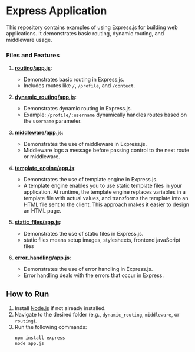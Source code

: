 # Express Application

This repository contains examples of using Express.js for building web applications. It demonstrates basic routing, dynamic routing, and middleware usage.


### Files and Features

1. **[routing/app.js](01routing/app.js)**:
   - Demonstrates basic routing in Express.js.
   - Includes routes like `/`, `/profile`, and `/contect`.


2. **[dynamic_routing/app.js](02dynamic_routing/app.js)**:
   - Demonstrates dynamic routing in Express.js.
   - Example: `/profile/:username` dynamically handles routes based on the `username` parameter.

3. **[middleware/app.js](03middleware/app.js)**:
   - Demonstrates the use of middleware in Express.js.
   - Middleware logs a message before passing control to the next route or middleware.
  
4. **[template_engine/app.js](04template_engine/app.js)**:
   - Demonstrates the use of template engine in Express.js.
   - A template engine enables you to use static template files in your application. At runtime, the template engine
     replaces variables in a template file with actual values, and transforms the template into an HTML file sent to 
     the client. This approach makes it easier to design an HTML page.

5. **[static_files/app.js](05static_files/app.js)**:
   - Demonstrates the use of static files in Express.js.
   - static files means setup images, stylesheets, frontend javaScript files
  
6. **[error_handling/app.js](06error_handling/app.js)**:
   - Demonstrates the use of error handling in Express.js.
   - Error handling deals with the errors that occur in Express.


## How to Run

1. Install [Node.js](https://nodejs.org/) if not already installed.
2. Navigate to the desired folder (e.g., `dynamic_routing`, `middleware`, or `routing`).
3. Run the following commands:
   ```bash
   npm install express
   node app.js
